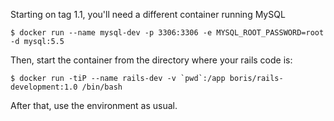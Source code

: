 Starting on tag 1.1, you'll need a different container running MySQL
```
$ docker run --name mysql-dev -p 3306:3306 -e MYSQL_ROOT_PASSWORD=root -d mysql:5.5
```

Then, start the container from the directory where your rails code is:
```
$ docker run -tiP --name rails-dev -v `pwd`:/app boris/rails-development:1.0 /bin/bash
```

After that, use the environment as usual.
